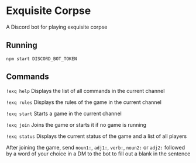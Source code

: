 # Exquisite Corpse

A Discord bot for playing exquisite corpse

## Running

`npm start DISCORD_BOT_TOKEN`

## Commands

`!exq help`
Displays the list of all commands in the current channel

`!exq rules`
Displays the rules of the game in the current channel

`!exq start`
Starts a game in the current channel

`!exq join`
Joins the game or starts it if no game is running

`!exq status`
Displays the current status of the game and a list of all players

After joining the game, send `noun1:`, `adj1:`, `verb:`, `noun2:` or `adj2:` followed by a word of your choice in a DM to the bot to fill out a blank in the sentence
